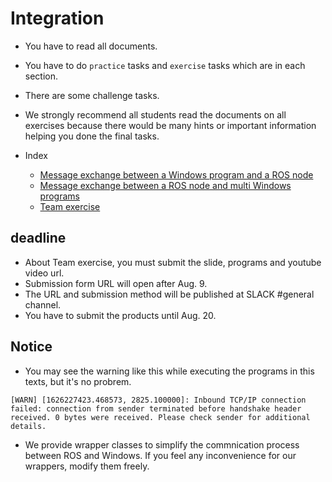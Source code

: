 # Integration

- You have to read all documents.
- You have to do `practice` tasks and `exercise` tasks which are in each section.
- There are some challenge tasks.

- We strongly recommend all students read the documents on all exercises because there would be many hints or important information helping you done the final tasks.


- Index
  - [Message exchange between a Windows program and a ROS node](win_single/win_single.md)
  - [Message exchange between a ROS node and multi Windows programs](win_multi/win_multi.md)
  - [Team exercise](team_exercise/team_exercise.md)

## deadline
- About Team exercise, you must submit the slide, programs and youtube video url.
- Submission form URL will open after Aug. 9.
- The URL and submission method will be published at SLACK #general channel.
- You have to submit the products until Aug. 20.
 
## Notice

- You may see the warning like this while executing the programs in this texts, but it's no probrem.

```shell
[WARN] [1626227423.468573, 2825.100000]: Inbound TCP/IP connection failed: connection from sender terminated before handshake header received. 0 bytes were received. Please check sender for additional details.
```

- We provide wrapper classes to simplify the commnication process between ROS and Windows. If you feel any inconvenience for our wrappers, modify them freely.
